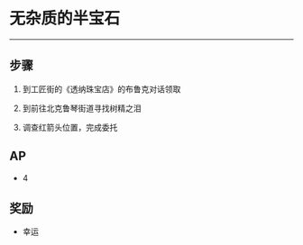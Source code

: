 # 无杂质的半宝石

---

## 步骤

1. 到工匠街的《透纳珠宝店》的布鲁克对话领取

2. 到前往北克鲁琴街道寻找树精之泪

3. 调查红箭头位置，完成委托

## AP

- 4

## 奖励

- 幸运